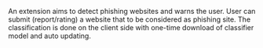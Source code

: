An extension aims to detect phishing websites and warns the user. User can submit (report/rating) a website that to be considered as phishing site. The classification is done on the client side with one-time download of classifier model and auto updating.
